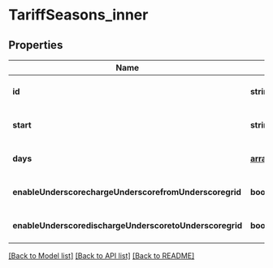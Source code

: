 # TariffSeasons_inner

## Properties
Name | Type | Description | Notes
------------ | ------------- | ------------- | -------------
**id** | **string** |  | [optional] [default to null]
**start** | **string** |  | [optional] [default to null]
**days** | [**array[TariffSeasonsInnerDaysInner]**](TariffSeasonsInnerDaysInner.md) |  | [optional] [default to null]
**enableUnderscorechargeUnderscorefromUnderscoregrid** | **boolean** |  | [optional] [default to null]
**enableUnderscoredischargeUnderscoretoUnderscoregrid** | **boolean** |  | [optional] [default to null]

[[Back to Model list]](../README.md#documentation-for-models) [[Back to API list]](../README.md#documentation-for-api-endpoints) [[Back to README]](../README.md)


